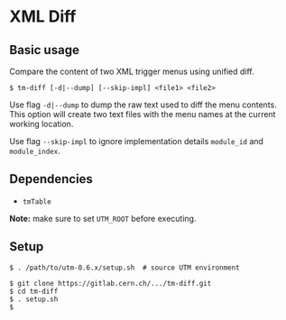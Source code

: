 XML Diff
========


## Basic usage

Compare the content of two XML trigger menus using unified diff.

    $ tm-diff [-d|--dump] [--skip-impl] <file1> <file2>

Use flag `-d|--dump` to dump the raw text used to diff the menu contents. This
option will create two text files with the menu names at the current working location.

Use flag `--skip-impl` to ignore implementation details `module_id` and `module_index`.


## Dependencies

 * `tmTable`

**Note:** make sure to set `UTM_ROOT` before executing.


## Setup

    $ . /path/to/utm-0.6.x/setup.sh  # source UTM environment

    $ git clone https://gitlab.cern.ch/.../tm-diff.git
    $ cd tm-diff
    $ . setup.sh
    $
